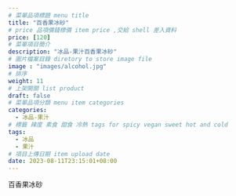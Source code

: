 ```yaml
---
# 菜單品項標題 menu title 
title: "百香果冰砂"
# price 品項價錢標價 item price ,交給 shell 差入資料
price: [120] 
# 菜單項目簡介 
description: "冰品-果汁百香果冰砂"
# 圖片檔案目錄 diretory to store image file
image : "images/alcohol.jpg"
# 排序
weight: 11 
# 上架開關 list product 
draft: false
# 菜單品項分類 menu item categories 
categories:
  - 冰品-果汁
# 標籤 辣度 素食 甜食 冷熱 tags for spicy vegan sweet hot and cold 
tags:
  - 冰品
  - 果汁
# 項目上傳日期 item upload date 
date: 2023-08-11T23:15:01+08:00
---
```


 百香果冰砂
